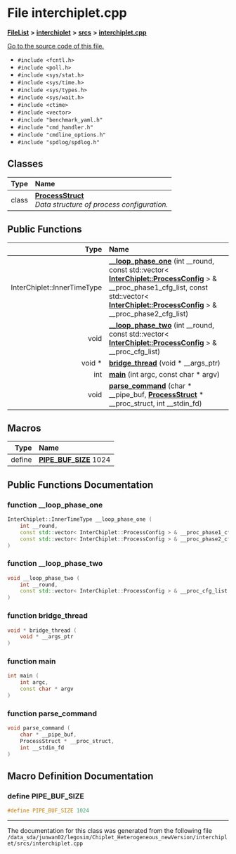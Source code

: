 
# File interchiplet.cpp



[**FileList**](files.md) **>** [**interchiplet**](dir_a2025b34133129e5724d121abe9a4a4a.md) **>** [**srcs**](dir_b94c70d771af9f161858c2c4e7b3d1c5.md) **>** [**interchiplet.cpp**](interchiplet_8cpp.md)

[Go to the source code of this file.](interchiplet_8cpp_source.md)



* `#include <fcntl.h>`
* `#include <poll.h>`
* `#include <sys/stat.h>`
* `#include <sys/time.h>`
* `#include <sys/types.h>`
* `#include <sys/wait.h>`
* `#include <ctime>`
* `#include <vector>`
* `#include "benchmark_yaml.h"`
* `#include "cmd_handler.h"`
* `#include "cmdline_options.h"`
* `#include "spdlog/spdlog.h"`










## Classes

| Type | Name |
| ---: | :--- |
| class | [**ProcessStruct**](classProcessStruct.md) <br>_Data structure of process configuration._  |





## Public Functions

| Type | Name |
| ---: | :--- |
|  InterChiplet::InnerTimeType | [**\_\_loop\_phase\_one**](#function-__loop_phase_one) (int \_\_round, const std::vector&lt; [**InterChiplet::ProcessConfig**](classInterChiplet_1_1ProcessConfig.md) &gt; & \_\_proc\_phase1\_cfg\_list, const std::vector&lt; [**InterChiplet::ProcessConfig**](classInterChiplet_1_1ProcessConfig.md) &gt; & \_\_proc\_phase2\_cfg\_list) <br> |
|  void | [**\_\_loop\_phase\_two**](#function-__loop_phase_two) (int \_\_round, const std::vector&lt; [**InterChiplet::ProcessConfig**](classInterChiplet_1_1ProcessConfig.md) &gt; & \_\_proc\_cfg\_list) <br> |
|  void \* | [**bridge\_thread**](#function-bridge_thread) (void \* \_\_args\_ptr) <br> |
|  int | [**main**](#function-main) (int argc, const char \* argv) <br> |
|  void | [**parse\_command**](#function-parse_command) (char \* \_\_pipe\_buf, [**ProcessStruct**](classProcessStruct.md) \* \_\_proc\_struct, int \_\_stdin\_fd) <br> |







## Macros

| Type | Name |
| ---: | :--- |
| define  | [**PIPE\_BUF\_SIZE**](interchiplet_8cpp.md#define-pipe_buf_size)  1024<br> |

## Public Functions Documentation


### function \_\_loop\_phase\_one 

```C++
InterChiplet::InnerTimeType __loop_phase_one (
    int __round,
    const std::vector< InterChiplet::ProcessConfig > & __proc_phase1_cfg_list,
    const std::vector< InterChiplet::ProcessConfig > & __proc_phase2_cfg_list
) 
```




### function \_\_loop\_phase\_two 

```C++
void __loop_phase_two (
    int __round,
    const std::vector< InterChiplet::ProcessConfig > & __proc_cfg_list
) 
```




### function bridge\_thread 

```C++
void * bridge_thread (
    void * __args_ptr
) 
```




### function main 

```C++
int main (
    int argc,
    const char * argv
) 
```




### function parse\_command 

```C++
void parse_command (
    char * __pipe_buf,
    ProcessStruct * __proc_struct,
    int __stdin_fd
) 
```



## Macro Definition Documentation



### define PIPE\_BUF\_SIZE 

```C++
#define PIPE_BUF_SIZE 1024
```




------------------------------
The documentation for this class was generated from the following file `/data_sda/junwan02/legosim/Chiplet_Heterogeneous_newVersion/interchiplet/srcs/interchiplet.cpp`